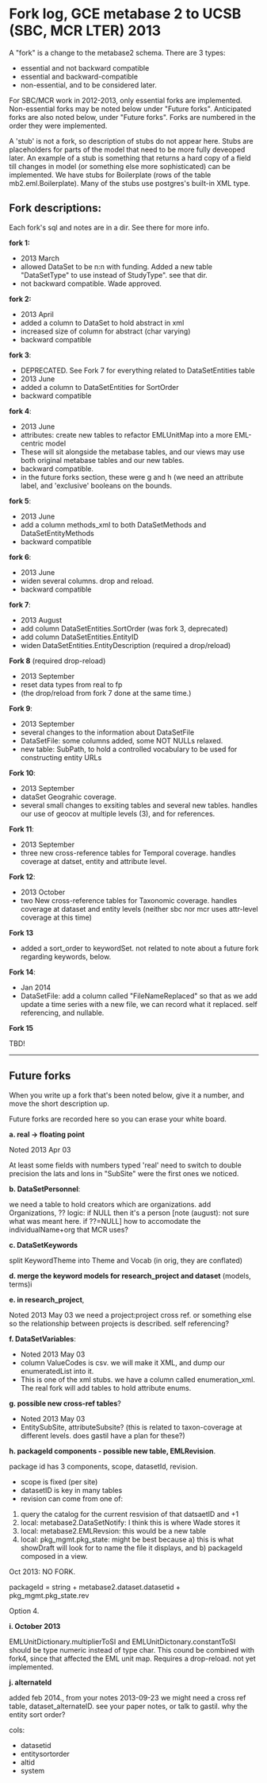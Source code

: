 # Fork log, GCE metabase 2 to UCSB (SBC, MCR LTER) 2013
A "fork" is a change to the metabase2 schema. There are 3 types:

- essential and not backward compatible
- essential and backward-compatible
- non-essential, and to be considered later.

For SBC/MCR work in 2012-2013, only essential forks are implemented. Non-essential forks may be noted below 
under "Future forks".
Anticipated forks are also noted below, under "Future forks".
Forks are numbered in the order they were implemented. 

A 'stub' is not a fork, so description of stubs do not appear here. Stubs are placeholders for parts 
of the model that need to be more fully deveoped later.
An example of a stub is something
that returns a hard copy of a field till changes in model (or something else more sophisticated) can be implemented. 
We have stubs for
Boilerplate (rows of the table mb2.eml.Boilerplate). Many of the stubs use postgres's built-in XML type.



## Fork descriptions:
Each fork's sql and notes are in a dir. See there for more info.

**fork 1:**

- 2013 March
- allowed DataSet to be n:n with funding. Added a new table "DataSetType" to use instead of StudyType". see that dir.
- not backward compatible. Wade approved.


**fork 2:**

- 2013 April
- added a column to DataSet to hold abstract in xml
- increased size of column for abstract (char varying)
- backward compatible


**fork 3**: 

- DEPRECATED. See Fork 7 for everything related to DataSetEntities table
- 2013 June
- added a column to DataSetEntities for SortOrder
- backward compatible


**fork 4**:

- 2013 June
- attributes: create new tables to refactor EMLUnitMap into a more EML-centric model
- These will sit alongside the metabase tables, and our views may use both original metabase tables and our new tables.
- backward compatible.
- in the future forks section, these were g and h (we need an attribute label, and 'exclusive' booleans on the bounds.

**fork 5**:

- 2013 June
- add a column methods_xml to both DataSetMethods and DataSetEntityMethods
- backward compatible

**fork 6**:

- 2013 June
- widen several columns. drop and reload.
- backward compatible

**fork 7**:

- 2013 August
- add column DataSetEntities.SortOrder (was fork 3, deprecated)
- add column DataSetEntities.EntityID
- widen DataSetEntities.EntityDescription (required a drop/reload)


**Fork 8** (required drop-reload)

- 2013 September
- reset data types from real to fp
- (the drop/reload from fork 7 done at the same time.)

**Fork 9**:

- 2013 September
- several changes to the information about DataSetFile
- DataSetFile: some columns added, some NOT NULLs relaxed.
- new table: SubPath, to hold a controlled vocabulary to be used for constructing entity URLs


**Fork 10**:

- 2013 September
- dataSet Geograhic coverage.
- several small changes to exsiting tables and several new tables. handles our use of geocov at multiple levels (3), and for references.

**Fork 11**:

- 2013 September
- three new cross-reference tables for Temporal coverage. handles coverage at datset, entity and attribute level.

**Fork 12**:

- 2013 October
- two New cross-reference tables for Taxonomic coverage. handles coverage at dataset and entity levels (neither sbc nor mcr uses attr-level coverage at this time)

**Fork 13**

- added a sort_order to keywordSet. not related to note about a future fork regarding keywords, below.

**Fork 14**:

- Jan 2014
- DataSetFile: add a column called "FileNameReplaced" so that as we add update a time series with a new file, we can record what it replaced.  self referencing, and nullable.


**Fork 15**

TBD! 


----------
## Future forks
When you write up a fork that's been noted below, give it a number, and move the short description up.

Future forks are recorded here so you can erase your white board.


**a. real -> floating point**

Noted 2013 Apr 03

At least some fields with numbers typed 'real' need to switch to double precision
the lats and lons in "SubSite" were the first ones we noticed.


**b. DataSetPersonnel**:

we need a table to hold creators which are organizations. add Organizations, 
?? logic: if NULL then it's a person [note (august): not sure what was meant here. if ??=NULL] 
how to accomodate the individualName+org that MCR uses?


**c. DataSetKeywords**

split KeywordTheme into Theme and Vocab (in orig, they are conflated)


**d. merge the keyword models for research_project and dataset** (models, terms)i




**e. in research_project**, 

Noted 2013 May 03
we need a project:project cross ref. or something else so the relationship between projects is 
described. self referencing?



**f. DataSetVariables**: 

- Noted 2013 May 03
- column ValueCodes is csv. we will make it XML, and dump our enumeratedList into it.
- This is one of the xml stubs. we have a column called enumeration_xml. The real fork will add tables to hold attribute enums.

**g. possible new cross-ref tables**? 

- Noted 2013 May 03
- EntitySubSite, attributeSubsite? (this is related to taxon-coverage at different levels. does gastil have a plan for these?)

**h. packageId components - possible new table, EMLRevision**.

package id has 3 components, scope, datasetId, revision.

- scope is fixed (per site)
- datasetID is key in many tables
- revision can come from one of:

1. query the catalog for the current resvision of that datsaetID and +1 
2. local: metabase2.DataSetNotify: I think this is where Wade stores it
3. local: metabase2.EMLRevsion: this would be a new table
4. local: pkg_mgmt.pkg_state: might be best because a) this is what showDraft will look for to name the file it displays, and b) packageId composed in a view.

Oct 2013: NO FORK. 

packageId = string + metabase2.dataset.datasetid + pkg_mgmt.pkg_state.rev

Option 4.



**i. October 2013**

EMLUnitDictionary.multiplierToSI and EMLUnitDictonary.constantToSI should be type numeric instead of type char. 
This cound be combined with fork4, since that affected the EML unit map.
Requires a drop-reload. not yet implemented.

**j. alternateId**

added feb 2014., from your notes 2013-09-23
we might need a cross ref table, dataset_alternateID. see your paper notes, or talk to gastil. 
why the entity sort order?

cols: 

- datasetid
- entitysortorder
- altid
- system


